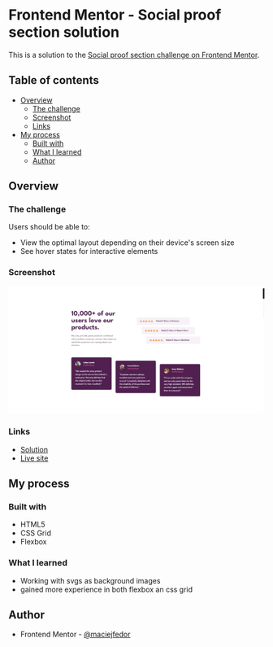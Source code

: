 # Frontend Mentor - Social proof section solution

This is a solution to the [Social proof section challenge on Frontend Mentor](https://www.frontendmentor.io/challenges/social-proof-section-6e0qTv_bA).

## Table of contents

- [Overview](#overview)
  - [The challenge](#the-challenge)
  - [Screenshot](#screenshot)
  - [Links](#links)
- [My process](#my-process)
  - [Built with](#built-with)
  - [What I learned](#what-i-learned)
  - [Author](#author)

## Overview

### The challenge

Users should be able to:

- View the optimal layout depending on their device's screen size
- See hover states for interactive elements

### Screenshot

![](design/Screenshot.jpg)

### Links

- [Solution](https://github.com/maciejfedor/frontendmentor.io/tree/master/3-column-preview-card-component-main)
- [Live site](https://3-column-preview-card-component-maciej.netlify.app/)

## My process

### Built with

- HTML5
- CSS Grid
- Flexbox

### What I learned

- Working with svgs as background images
- gained more experience in both flexbox an css grid

## Author

- Frontend Mentor - [@maciejfedor](https://www.frontendmentor.io/profile/maciejfedor)
